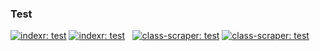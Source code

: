 ### Test

<div float="left">
<a href="https://github.com/kyza0d/indexr#gh-dark-mode-only"><img src="https://raw.githubusercontent.com/kyza0d/kyza0d/master/images/kyza0d-indexr-dark.svg#gh-dark-mode-only" alt="indexr: test"></a>
<a href="https://github.com/kyza0d/indexr#gh-light-mode-only"><img src="https://raw.githubusercontent.com/kyza0d/kyza0d/master/images/kyza0d-indexr-light.svg#gh-light-mode-only" alt="indexr: test"></a>
&nbsp;
<a href="https://github.com/kyza0d/class-scraper#gh-dark-mode-only"><img src="https://raw.githubusercontent.com/kyza0d/kyza0d/master/images/kyza0d-class-scraper-dark.svg#gh-dark-mode-only" alt="class-scraper: test"></a>
<a href="https://github.com/kyza0d/class-scraper#gh-light-mode-only"><img src="https://raw.githubusercontent.com/kyza0d/kyza0d/master/images/kyza0d-class-scraper-light.svg#gh-light-mode-only" alt="class-scraper: test"></a>
&nbsp;
</div>
